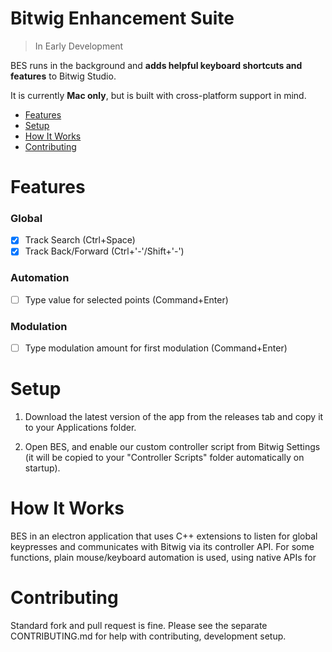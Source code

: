 # Bitwig Enhancement Suite

> In Early Development

BES runs in the background and **adds helpful keyboard shortcuts and features** to Bitwig Studio.

It is currently **Mac only**, but is built with cross-platform support in mind.

- [Features](#markdown-header-features)
- [Setup](#markdown-header-setup)
- [How It Works](#markdown-header-features)
- [Contributing](#markdown-header-contributing)

# Features

### Global

- [x] Track Search (Ctrl+Space)
- [x] Track Back/Forward (Ctrl+'-'/Shift+'-')

### Automation

- [ ] Type value for selected points (Command+Enter)

### Modulation

- [ ] Type modulation amount for first modulation (Command+Enter)

# Setup

1. Download the latest version of the app from the releases tab and copy it to your Applications folder. 

2. Open BES, and enable our custom controller script from Bitwig Settings (it will be copied to your "Controller Scripts" folder automatically on startup).

# How It Works

BES in an electron application that uses C++ extensions to listen for global keypresses and communicates with Bitwig via its controller API. For some functions, plain mouse/keyboard automation is used, using native APIs for 

# Contributing

Standard fork and pull request is fine. Please see the separate CONTRIBUTING.md for help with contributing, development setup.